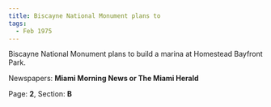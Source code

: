 ```yaml
---  
title: Biscayne National Monument plans to  
tags:  
  - Feb 1975  
---  
```

  
Biscayne National Monument plans to build a marina at Homestead Bayfront Park.  
  
Newspapers: **Miami Morning News or The Miami Herald**  
  
Page: **2**, Section: **B** 
